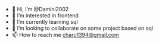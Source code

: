 - 👋 Hi, I’m @Damini2002
- 👀 I’m interested in frontend
- 🌱 I’m currently learning sql
- 💞️ I’m looking to collaborate on some project based on sql
- 📫 How to reach me charu1394@gmail.com

<!---
Damini2002/Damini2002 is a ✨ special ✨ repository because its `README.md` (this file) appears on your GitHub profile.
You can click the Preview link to take a look at your changes.
--->
